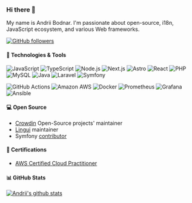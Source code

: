 ### Hi there 👋

My name is Andrii Bodnar. I'm passionate about open-source, i18n, JavaScript ecosystem, and various Web frameworks.

[![GitHub followers](https://img.shields.io/github/followers/andrii-bodnar?label=Follow&style=social)](https://github.com/andrii-bodnar?tab=followers)

#### 🔧 Technologies & Tools

![JavaScript](https://img.shields.io/badge/-JavaScript-black?logo=javascript&cacheSeconds=10000)
![TypeScript](https://img.shields.io/badge/-TypeScript-black?logo=typescript&cacheSeconds=10000)
![Node.js](https://img.shields.io/badge/-Node.js-black?logo=Node.js&cacheSeconds=10000)
![Next.js](https://img.shields.io/badge/-Next.js-black?logo=Next.js&cacheSeconds=10000)
![Astro](https://img.shields.io/badge/-Astro-44178c?logo=Astro&cacheSeconds=10000)
![React](https://img.shields.io/badge/-React-black?logo=react&cacheSeconds=10000)
![PHP](https://img.shields.io/badge/-PHP-black?logo=PHP&cacheSeconds=10000)
![MySQL](https://img.shields.io/badge/-MySQL-black?logo=mysql&cacheSeconds=10000)
![Java](https://img.shields.io/badge/-Java-E34A86?logo=openjdk&cacheSeconds=10000)
![Laravel](https://img.shields.io/badge/-Laravel-teal?logo=laravel&cacheSeconds=10000)
![Symfony](https://img.shields.io/badge/-Symfony-blue?logo=symfony&cacheSeconds=10000)

![GitHub Actions](https://img.shields.io/badge/-GH%20Actions-181717?logo=githubactions&cacheSeconds=10000)
![Amazon AWS](https://img.shields.io/badge/AWS-232F3E?logo=amazon-aws&cacheSeconds=10000)
![Docker](https://img.shields.io/badge/-Docker-black?logo=docker&cacheSeconds=10000)
![Prometheus](https://img.shields.io/badge/-Prometheus-1572B6?logo=prometheus&cacheSeconds=10000)
![Grafana](https://img.shields.io/badge/-Grafana-430098?logo=grafana&cacheSeconds=10000)
![Ansible](https://img.shields.io/badge/-Ansible-3e8391?logo=ansible&cacheSeconds=10000)

#### 💻 Open Source

- [Crowdin](https://github.com/crowdin) Open-Source projects' maintainer
- [Lingui](https://github.com/lingui) maintainer
- Symfony [contributor](https://github.com/search?q=org%3Asymfony+author%3Aandrii-bodnar&type=pullrequests)

#### 📜 Certifications

- [AWS Certified Cloud Practitioner](https://www.credly.com/badges/d703d8b0-d8f0-4178-96eb-c2e7bb67997c/public_url)

#### 📊 GitHub Stats

[![Andrii's github stats](https://github-readme-stats.vercel.app/api?username=andrii-bodnar&count_private=true&show_icons=true&include_all_commits=true&show=reviews,discussions_answered&rank_icon=github)](https://github.com/anuraghazra/github-readme-stats)
